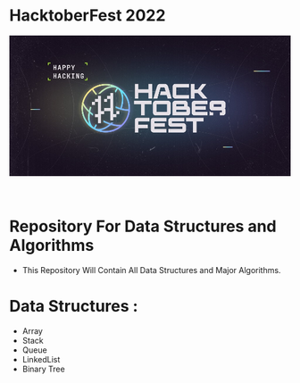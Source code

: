 # HacktoberFest 2022 
<p align="center"><img src = "res/res1.jpg"></p>
<br>
<h1>Repository For Data Structures and Algorithms</h1> 
<ul>
<li>This Repository Will Contain All Data Structures and Major Algorithms.</li>
</ul>
<h1>Data Structures :</h1> 
<ul>
<li>Array</li>
<li>Stack</li>
<li>Queue</li>
<li>LinkedList</li>
<li>Binary Tree</li>
</ul>
